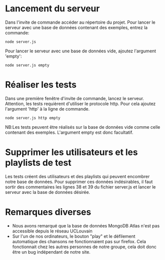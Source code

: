 # Lancement du serveur

Dans l'invite de commande accéder au répertoire du projet.
Pour lancer le serveur avec une base de données contenant des exemples, entrez la commande:

    node server.js

Pour lancer le serveur avec une base de données vide, ajoutez l'argument 'empty':

    node server.js empty
		

# Réaliser les tests

Dans une première fenêtre d'invite de commande, lancez le serveur.
Attention, les tests requièrent d'utiliser le protocole http.
Pour cela ajoutez l'argument 'http' à la ligne de commande.

    node server.js http empty

NB:Les tests peuvent être réalisés sur la base de données vide comme celle contenant des exemples. L'argument empty est donc facultatif.


# Supprimer les utilisateurs et les playlists de test

Les tests créent des utilisateurs et des playlists qui peuvent encombrer notre base de données.
Pour supprimer ces données indésirables, il faut sortir des commentaires les lignes 38 et 39 du fichier server.js et lancer le serveur avec la base de données désirée.


# Remarques diverses

- Nous avons remarqué que la base de données MongoDB Atlas n'est pas accessible depuis le réseau UCLouvain
- Sur l'un de nos ordinateurs, le bouton "play" et le défilement automatique des chansons ne fonctionnaient pas sur firefox.
  Cela fonctionnait chez les autres personnes de notre groupe, cela doit donc être un bug indépendant de notre site.
